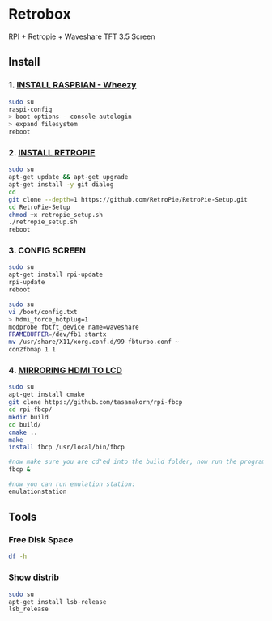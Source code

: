 # Retrobox
RPI + Retropie + Waveshare TFT 3.5 Screen

## Install

### 1. [INSTALL RASPBIAN - Wheezy](https://www.raspberrypi.org/downloads/raspbian/)

```bash
sudo su
raspi-config
> boot options - console autologin
> expand filesystem
reboot
```

### 2. [INSTALL RETROPIE](https://github.com/RetroPie/RetroPie-Setup/wiki/Manual-Installation)

```bash
sudo su
apt-get update && apt-get upgrade
apt-get install -y git dialog
cd
git clone --depth=1 https://github.com/RetroPie/RetroPie-Setup.git
cd RetroPie-Setup
chmod +x retropie_setup.sh
./retropie_setup.sh
reboot
```

### 3. CONFIG SCREEN

```bash
sudo su
apt-get install rpi-update
rpi-update
reboot
```

```bash
sudo su
vi /boot/config.txt
> hdmi_force_hotplug=1
modprobe fbtft_device name=waveshare
FRAMEBUFFER=/dev/fb1 startx
mv /usr/share/X11/xorg.conf.d/99-fbturbo.conf ~
con2fbmap 1 1
```

### 4. [MIRRORING HDMI TO LCD](http://blog.petrockblock.com/forums/topic/swap-emulationstation-from-hdmi-to-lcd/#post-107972)

```bash
sudo su
apt-get install cmake
git clone https://github.com/tasanakorn/rpi-fbcp
cd rpi-fbcp/
mkdir build
cd build/
cmake ..
make
install fbcp /usr/local/bin/fbcp

#now make sure you are cd'ed into the build folder, now run the program:
fbcp &

#now you can run emulation station:
emulationstation
```

## Tools

### Free Disk Space

```bash
df -h
```

### Show distrib

```bash
sudo su
apt-get install lsb-release 
lsb_release
```
